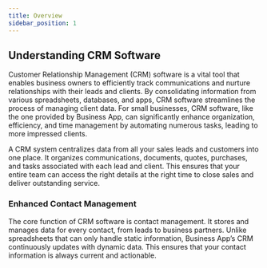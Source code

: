 ```yaml
---
title: Overview
sidebar_position: 1
---
```

## Understanding CRM Software
Customer Relationship Management (CRM) software is a vital tool that enables business owners to efficiently track communications and nurture relationships with their leads and clients. By consolidating information from various spreadsheets, databases, and apps, CRM software streamlines the process of managing client data. For small businesses, CRM software, like the one provided by Business App, can significantly enhance organization, efficiency, and time management by automating numerous tasks, leading to more impressed clients.

A CRM system centralizes data from all your sales leads and customers into one place. It organizes communications, documents, quotes, purchases, and tasks associated with each lead and client. This ensures that your entire team can access the right details at the right time to close sales and deliver outstanding service.

### Enhanced Contact Management
The core function of CRM software is contact management. It stores and manages data for every contact, from leads to business partners. Unlike spreadsheets that can only handle static information, Business App’s CRM continuously updates with dynamic data. This ensures that your contact information is always current and actionable.